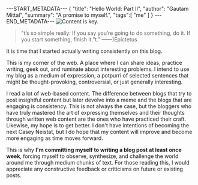 ---START_METADATA---
{
  "title": "Hello World: Part II",
  "author": "Gautam Mittal",
  "summary": "A promise to myself.",
  "tags":[
    "me"
  ]
}
---END_METADATA---
![Content is key.](http://imgs.xkcd.com/comics/blogging.png)

> "t’s so simple really: If you say you’re going to do something, do it. If you start something, finish it.”t." ——)Epictetus

It is time that I started actually writing consistently on this blog.

This is my corner of the web. A place where I can share ideas, practice writing, geek out, and ruminate about interesting problems. I intend to use my blog as a medium of expression, a potpurri of selected sentences that might be thought-provoking, controversial, or just generally interesting.

I read a lot of web-based content. The difference between blogs that try to post insightful content but later devolve into a meme and the blogs that are engaging is consistency. This is not always the case, but the bloggers who have truly mastered the art of expressing themselves and their thoughts through written web content are the ones who have practiced their craft. Likewise, my hope is to get better. I don't have intentions of becoming the next Casey Neistat, but I do hope that my content will improve and become more engaging as time moves forward. 

This is why __I'm committing myself to writing a blog post at least once week__, forcing myself to observe, synthesize, and challenge the world around me through medium chunks of text. For those reading this, I would appreciate any constructive feedback or criticisms on future or existing posts.